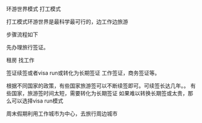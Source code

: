 环游世界模式 打工模式


 打工模式环游世界是最科学最可行的，边工作边旅游

步骤流程如下

先办理旅行签证。

租房
找工作

签证续签或者visa run或转化为长期签证 工作签证，商务签证等。

根据不同国家的政策，有些国家旅游签可以不断续签即可。可续签长达几年。。
有些国家，旅游签时间太短，需要转化为长期签证
如果难以转换长期签或太贵，那么可以选择visa run模式

周末假期利用工作城市为中心，去旅行周边城市




